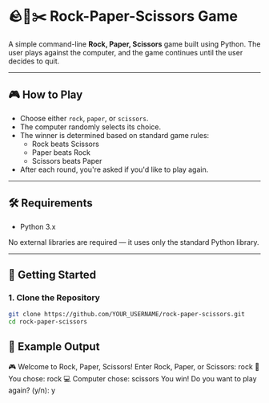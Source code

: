 # 🪨📃✂️ Rock-Paper-Scissors Game

A simple command-line **Rock, Paper, Scissors** game built using Python. The user plays against the computer, and the game continues until the user decides to quit.

---

## 🎮 How to Play

- Choose either `rock`, `paper`, or `scissors`.
- The computer randomly selects its choice.
- The winner is determined based on standard game rules:
  - Rock beats Scissors
  - Paper beats Rock
  - Scissors beats Paper
- After each round, you're asked if you'd like to play again.

---

## 🛠️ Requirements

- Python 3.x

No external libraries are required — it uses only the standard Python library.

---

## 🚀 Getting Started

### 1. Clone the Repository

```bash
git clone https://github.com/YOUR_USERNAME/rock-paper-scissors.git
cd rock-paper-scissors
```

## 📸 Example Output
🎮 Welcome to Rock, Paper, Scissors!
Enter Rock, Paper, or Scissors: rock
👩 You chose: rock
💻 Computer chose: scissors
You win!
Do you want to play again? (y/n): y
